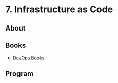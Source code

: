 # 7. Infrastructure as Code

## About

## Books
- [DevOps Books](https://nextcloud.andersenlab.dev/index.php/s/PsA45Sdx6zYFAK8)

## Program
